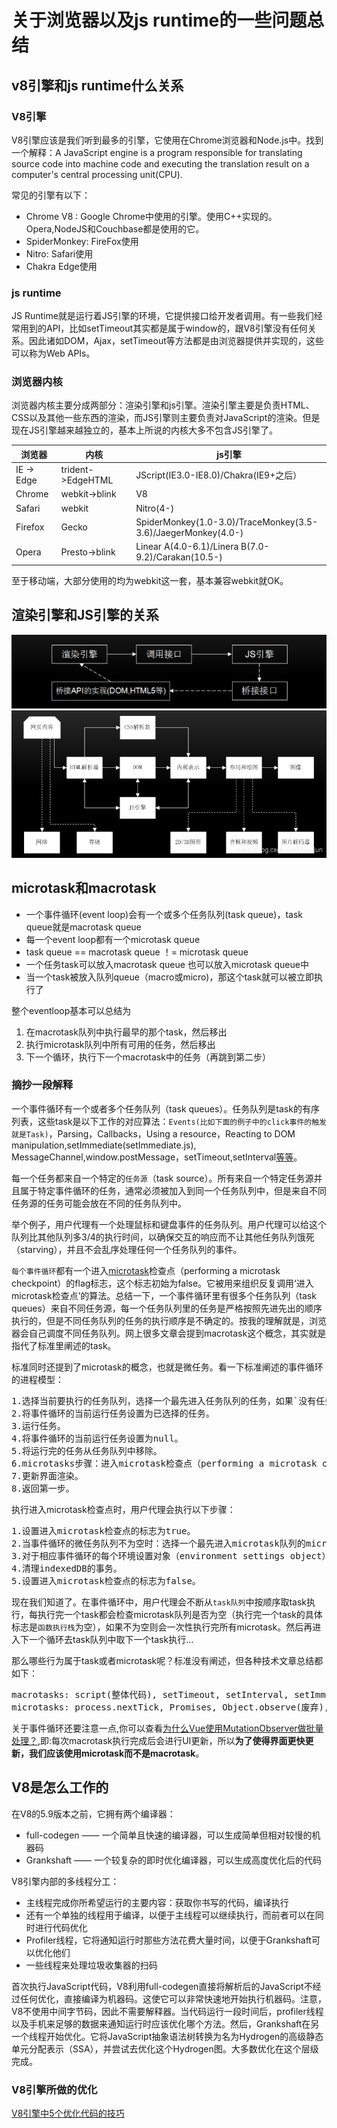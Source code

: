 # 关于浏览器以及js runtime的一些问题总结

## v8引擎和js runtime什么关系

### V8引擎
V8引擎应该是我们听到最多的引擎，它使用在Chrome浏览器和Node.js中。找到一个解释：A JavaScript engine is a program responsible for translating source code into machine code and executing the translation result on a computer's central processing unit(CPU).

常见的引擎有以下：
* Chrome V8 : Google Chrome中使用的引擎。使用C++实现的。Opera,NodeJS和Couchbase都是使用的它。
* SpiderMonkey: FireFox使用
* Nitro: Safari使用
* Chakra Edge使用

### js runtime
JS Runtime就是运行着JS引擎的环境，它提供接口给开发者调用。有一些我们经常用到的API，比如setTimeout其实都是属于window的，跟V8引擎没有任何关系。因此诸如DOM，Ajax，setTimeout等方法都是由浏览器提供并实现的，这些可以称为Web APIs。

### 浏览器内核
浏览器内核主要分成两部分：渲染引擎和js引擎。渲染引擎主要是负责HTML、CSS以及其他一些东西的渲染，而JS引擎则主要负责对JavaScript的渲染。但是现在JS引擎越来越独立的，基本上所说的内核大多不包含JS引擎了。

| 浏览器     | 内核             |                        js引擎                               |
| ----------|------------------|-------------------------------------------------------------|
|IE -> Edge |trident->EdgeHTML |JScript(IE3.0-IE8.0)/Chakra(IE9+之后）                        |
|Chrome     |webkit->blink     |V8                                                           |
|Safari     |webkit            |Nitro(4-)                                                    |
|Firefox    |Gecko             |SpiderMonkey(1.0-3.0)/TraceMonkey(3.5-3.6)/JaegerMonkey(4.0-)|
|Opera      |Presto->blink     |Linear A(4.0-6.1)/Linera B(7.0-9.2)/Carakan(10.5-)           |
至于移动端，大部分使用的均为webkit这一套，基本兼容webkit就OK。

## 渲染引擎和JS引擎的关系
![渲染引擎和JS引擎关系](images/2019_03_07_browser_qa/render&js.png "render&js_engine.Jpg")
![一张网页的历程](images/2019_03_07_browser_qa/htmlprocess.png "render_process.Jpg")

## microtask和macrotask
* 一个事件循环(event loop)会有一个或多个任务队列(task queue)，task queue就是macrotask queue
* 每一个event loop都有一个microtask queue
* task queue == macrotask queue ！= microtask queue
* 一个任务task可以放入macrotask queue 也可以放入microtask queue中
* 当一个task被放入队列queue（macro或micro)，那这个task就可以被立即执行了

整个eventloop基本可以总结为
1. 在macrotask队列中执行最早的那个task，然后移出
2. 执行microtask队列中所有可用的任务，然后移出
3. 下一个循环，执行下一个macrotask中的任务（再跳到第二步）

### 摘抄一段解释
一个事件循环有一个或者多个任务队列（task queues）。任务队列是task的有序列表，这些task是以下工作的对应算法：`Events(比如下面的例子中的click事件的触发就是Task)`，Parsing，Callbacks，Using a resource，Reacting to DOM manipulation,setImmediate(setImmediate.js), MessageChannel,window.postMessage，setTimeout,setInterval[等等](https://segmentfault.com/a/1190000008589736)。

每一个任务都来自一个特定的`任务源`（task source）。所有来自一个特定任务源并且属于特定事件循环的任务，通常必须被加入到同一个任务队列中，但是来自不同任务源的任务可能会放在不同的任务队列中。

举个例子，用户代理有一个处理鼠标和键盘事件的任务队列。用户代理可以给这个队列比其他队列多3/4的执行时间，以确保交互的响应而不让其他任务队列饿死（starving），并且不会乱序处理任何一个任务队列的事件。

`每个事件循环`都有一个进入[microtask](https://www.w3.org/TR/html5/webappapis.html#microtask)检查点（performing a microtask checkpoint）的flag标志，这个标志初始为false。它被用来组织反复调用‘进入microtask检查点’的算法。总结一下，一个事件循环里有很多个任务队列（task queues）来自不同任务源，每一个任务队列里的任务是严格按照先进先出的顺序执行的，但是不同任务队列的任务的执行顺序是不确定的。按我的理解就是，浏览器会自己调度不同任务队列。网上很多文章会提到macrotask这个概念，其实就是指代了标准里阐述的task。

标准同时还提到了microtask的概念，也就是微任务。看一下标准阐述的事件循环的进程模型：
<pre>
1.选择当前要执行的任务队列，选择一个最先进入任务队列的任务，如果`没有任务可以选择(如果任务已经执行完毕，直接跳转到microtasks步骤，否则执行第2步)`，则会跳转至microtask的执行步骤。
2.将事件循环的当前运行任务设置为已选择的任务。
3.运行任务。
4.将事件循环的当前运行任务设置为null。
5.将运行完的任务从任务队列中移除。
6.microtasks步骤：进入microtask检查点（performing a microtask checkpoint ）。
7.更新界面渲染。
8.返回第一步。   
</pre>

执行进入microtask检查点时，用户代理会执行以下步骤：
<pre>
1.设置进入microtask检查点的标志为true。
2.当事件循环的微任务队列不为空时：选择一个最先进入microtask队列的microtask；设置事件循环的当前运行任务为已选择的microtask；运行microtask；设置事件循环的当前运行任务为null；将运行结束的microtask从microtask队列中移除。
3.对于相应事件循环的每个环境设置对象（environment settings object）,通知它们哪些promise为rejected。
4.清理indexedDB的事务。
5.设置进入microtask检查点的标志为false。    
</pre>


现在我们知道了。在事件循环中，用户代理会不断从`task队列`中按顺序取task执行，每执行完一个task都会检查microtask队列是否为空（执行完一个task的具体标志是`函数执行栈`为空），如果不为空则会一次性执行完所有microtask。然后再进入下一个循环去task队列中取下一个task执行...

那么哪些行为属于task或者microtask呢？标准没有阐述，但各种技术文章总结都如下：
<pre>
macrotasks: script(整体代码), setTimeout, setInterval, setImmediate, I/O, UI rendering
microtasks: process.nextTick, Promises, Object.observe(废弃), MutationObserver
</pre>

关于事件循环还要注意一点,你可以查看[为什么Vue使用MutationObserver做批量处理？](https://github.com/liangklfangl/react-article-bucket/blob/master/vue/inner-core-concept.md#2%E4%B8%BA%E4%BB%80%E4%B9%88vue%E4%BD%BF%E7%94%A8mutationobserver%E5%81%9A%E6%89%B9%E9%87%8F%E5%A4%84%E7%90%86),即:每次macrotask执行完成后会进行UI更新，所以**为了使得界面更快更新，我们应该使用microtask而不是macrotask**。


## V8是怎么工作的
在V8的5.9版本之前，它拥有两个编译器：
* full-codegen —— 一个简单且快速的编译器，可以生成简单但相对较慢的机器码
* Grankshaft —— 一个较复杂的即时优化编译器，可以生成高度优化后的代码

V8引擎内部的多线程分工：
* 主线程完成你所希望运行的主要内容：获取你书写的代码，编译执行
* 还有一个单独的线程用于编译，以便于主线程可以继续执行，而前者可以在同时进行代码优化
* Profiler线程，它将通知运行时那些方法花费大量时间，以便于Grankshaft可以优化他们
* 一些线程来处理垃圾收集器的扫码

首次执行JavaScript代码，V8利用full-codegen直接将解析后的JavaScript不经过任何优化，直接编译为机器码。这使它可以非常快速地开始执行机器码。注意，V8不使用中间字节码，因此不需要解释器。当代码运行一段时间后，profiler线程以及手机来足够的数据来通知运行时应该优化哪个方法。然后，Grankshaft在另一个线程开始优化。它将JavaScript抽象语法树转换为名为Hydrogen的高级静态单元分配表示（SSA），并尝试去优化这个Hydrogen图。大多数优化在这个层级完成。

### V8引擎所做的优化
[V8引擎中5个优化代码的技巧](https://lyn-ho.github.io/posts/4d26265b/)

